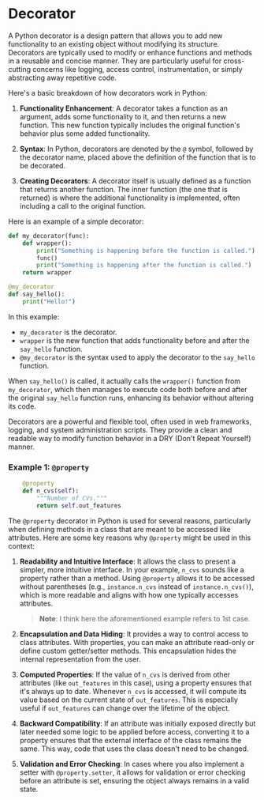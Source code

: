 # Decorator

A Python decorator is a design pattern that allows you to add new functionality to an existing object without modifying its structure. Decorators are typically used to modify or enhance functions and methods in a reusable and concise manner. They are particularly useful for cross-cutting concerns like logging, access control, instrumentation, or simply abstracting away repetitive code.

Here's a basic breakdown of how decorators work in Python:

1. **Functionality Enhancement**: A decorator takes a function as an argument, adds some functionality to it, and then returns a new function. This new function typically includes the original function's behavior plus some added functionality.

2. **Syntax**: In Python, decorators are denoted by the `@` symbol, followed by the decorator name, placed above the definition of the function that is to be decorated.

3. **Creating Decorators**: A decorator itself is usually defined as a function that returns another function. The inner function (the one that is returned) is where the additional functionality is implemented, often including a call to the original function.

Here is an example of a simple decorator:

```python
def my_decorator(func):
    def wrapper():
        print("Something is happening before the function is called.")
        func()
        print("Something is happening after the function is called.")
    return wrapper

@my_decorator
def say_hello():
    print("Hello!")
```

In this example:
- `my_decorator` is the decorator.
- `wrapper` is the new function that adds functionality before and after the `say_hello` function.
- `@my_decorator` is the syntax used to apply the decorator to the `say_hello` function.

When `say_hello()` is called, it actually calls the `wrapper()` function from `my_decorator`, which then manages to execute code both before and after the original `say_hello` function runs, enhancing its behavior without altering its code. 

Decorators are a powerful and flexible tool, often used in web frameworks, logging, and system administration scripts. They provide a clean and readable way to modify function behavior in a DRY (Don't Repeat Yourself) manner.

### Example 1: `@property` ###
```python
    @property
    def n_cvs(self):
        """Number of CVs."""
        return self.out_features
```

The `@property` decorator in Python is used for several reasons, particularly when defining methods in a class that are meant to be accessed like attributes. Here are some key reasons why `@property` might be used in this context:

1. **Readability and Intuitive Interface**: It allows the class to present a simpler, more intuitive interface. In your example, `n_cvs` sounds like a property rather than a method. Using `@property` allows it to be accessed without parentheses (e.g., `instance.n_cvs` instead of `instance.n_cvs()`), which is more readable and aligns with how one typically accesses attributes.
   > **Note**: I think here the aforementioned example refers to 1st case.

2. **Encapsulation and Data Hiding**: It provides a way to control access to class attributes. With properties, you can make an attribute read-only or define custom getter/setter methods. This encapsulation hides the internal representation from the user.

3. **Computed Properties**: If the value of `n_cvs` is derived from other attributes (like `out_features` in this case), using a property ensures that it's always up to date. Whenever `n_cvs` is accessed, it will compute its value based on the current state of `out_features`. This is especially useful if `out_features` can change over the lifetime of the object.

4. **Backward Compatibility**: If an attribute was initially exposed directly but later needed some logic to be applied before access, converting it to a property ensures that the external interface of the class remains the same. This way, code that uses the class doesn't need to be changed.

5. **Validation and Error Checking**: In cases where you also implement a setter with `@property.setter`, it allows for validation or error checking before an attribute is set, ensuring the object always remains in a valid state.
